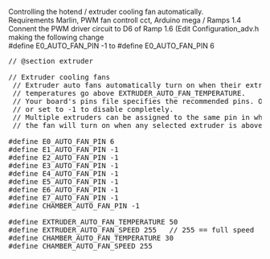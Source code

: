 Controlling the hotend / extruder cooling fan automatically.<br> 
Requirements Marlin, PWM fan controll cct, Arduino mega / Ramps 1.4
Connent the PWM driver circuit to D6 of Ramp 1.6 (Edit Configuration_adv.h making the following change <br> #define E0_AUTO_FAN_PIN -1 to #define E0_AUTO_FAN_PIN 6

<pre>
// @section extruder

// Extruder cooling fans
 // Extruder auto fans automatically turn on when their extruders'
 // temperatures go above EXTRUDER_AUTO_FAN_TEMPERATURE.
 // Your board's pins file specifies the recommended pins. Override those here
 // or set to -1 to disable completely.
 // Multiple extruders can be assigned to the same pin in which case
 // the fan will turn on when any selected extruder is above the threshold.

#define E0_AUTO_FAN_PIN 6
#define E1_AUTO_FAN_PIN -1
#define E2_AUTO_FAN_PIN -1
#define E3_AUTO_FAN_PIN -1
#define E4_AUTO_FAN_PIN -1
#define E5_AUTO_FAN_PIN -1
#define E6_AUTO_FAN_PIN -1
#define E7_AUTO_FAN_PIN -1
#define CHAMBER_AUTO_FAN_PIN -1

#define EXTRUDER_AUTO_FAN_TEMPERATURE 50
#define EXTRUDER_AUTO_FAN_SPEED 255   // 255 == full speed
#define CHAMBER_AUTO_FAN_TEMPERATURE 30
#define CHAMBER_AUTO_FAN_SPEED 255

</pre>

<br>
<br>
<br>
<br>
<br>
<br>
<br>
